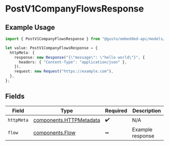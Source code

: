 # PostV1CompanyFlowsResponse

## Example Usage

```typescript
import { PostV1CompanyFlowsResponse } from "@gusto/embedded-api/models/operations/postv1companyflows.js";

let value: PostV1CompanyFlowsResponse = {
  httpMeta: {
    response: new Response("{\"message\": \"hello world\"}", {
      headers: { "Content-Type": "application/json" },
    }),
    request: new Request("https://example.com"),
  },
};
```

## Fields

| Field                                                              | Type                                                               | Required                                                           | Description                                                        |
| ------------------------------------------------------------------ | ------------------------------------------------------------------ | ------------------------------------------------------------------ | ------------------------------------------------------------------ |
| `httpMeta`                                                         | [components.HTTPMetadata](../../models/components/httpmetadata.md) | :heavy_check_mark:                                                 | N/A                                                                |
| `flow`                                                             | [components.Flow](../../models/components/flow.md)                 | :heavy_minus_sign:                                                 | Example response                                                   |